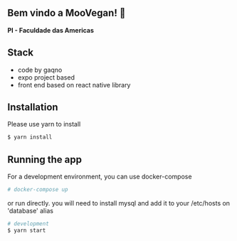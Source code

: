 ## Bem vindo a MooVegan! 🐄
<b>PI - Faculdade das Americas</b>

## Stack
* code by gaqno 
* expo project based
* front end based on react native library

## Installation

Please use yarn to install

```bash
$ yarn install
```

## Running the app

For a development environment, you can use docker-compose

```bash
# docker-compose up
```

or run directly. you will need to install mysql and add it to your /etc/hosts on 'database' alias

```bash
# development
$ yarn start
```
